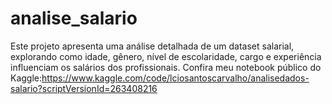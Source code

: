 # analise_salario
Este projeto apresenta uma análise detalhada de um dataset salarial, explorando como idade, gênero, nível de escolaridade, cargo e experiência influenciam os salários dos profissionais.
Confira meu notebook público do Kaggle:https://www.kaggle.com/code/lciosantoscarvalho/analisedados-salario?scriptVersionId=263408216
